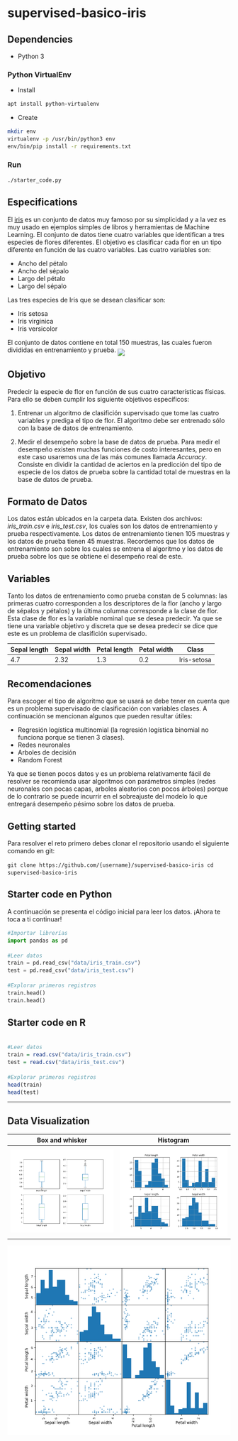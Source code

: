 # supervised-basico-iris

## Dependencies

* Python 3

### Python VirtualEnv

* Install

```bash
apt install python-virtualenv 
```

* Create 

```bash
mkdir env
virtualenv -p /usr/bin/python3 env
env/bin/pip install -r requirements.txt
```

### Run

```bash
./starter_code.py
```

## Especifications

El [iris](https://es.wikipedia.org/wiki/Iris_flor_conjunto_de_datos) es un conjunto de datos muy famoso por su simplicidad y a la vez es muy usado en ejemplos simples de libros y herramientas de Machine Learning. El conjunto de datos tiene cuatro variables que identifican a tres especies de flores diferentes. El objetivo es clasificar cada flor en un tipo diferente en función de las cuatro variables. Las cuatro variables son:

* Ancho del pétalo
* Ancho del sépalo
* Largo del pétalo
* Largo del sépalo

Las tres especies de Iris que se desean clasificar son:

* Iris setosa
* Iris virginica
* Iris versicolor

El conjunto de datos contiene en total 150 muestras, las cuales fueron divididas en entrenamiento y prueba.
<img src="https://schreinersirisgardens.files.wordpress.com/2015/10/nanmingcontest-nodroplets-yy63-a-8.jpg" width="200" align="middle" >

## Objetivo

Predecir la especie de flor en función de sus cuatro características físicas. Para ello se deben cumplir los siguiente objetivos específicos:

1. Entrenar un algoritmo de clasifición supervisado que tome las cuatro variables y prediga el tipo de flor. El algoritmo debe ser entrenado sólo con la base de datos de entrenamiento. 

2. Medir el desempeño sobre la base de datos de prueba. Para medir el desempeño existen muchas funciones de costo interesantes, pero en este caso usaremos una de las más comunes llamada *Accuracy*. Consiste en dividir la cantidad de aciertos en la predicción del tipo de especie de los datos de prueba sobre la cantidad total de muestras en la base de datos de prueba.

## Formato de Datos

Los datos están ubicados en la carpeta data. Existen dos archivos: *iris_train.csv* e *iris_test.csv*, los cuales son los datos de entrenamiento y prueba respectivamente. Los datos de entrenamiento tienen 105 muestras y los datos de prueba tienen 45 muestras. Recordemos que los datos de entrenamiento son sobre los cuales se entrena el algoritmo y los datos de prueba sobre los que se obtiene el desempeño real de este.

## Variables

Tanto los datos de entrenamiento como prueba constan de 5 columnas: las primeras cuatro corresponden a los descriptores de la flor (ancho y largo de sépalos y pétalos) y la última columna corresponde a la clase de flor. Esta clase de flor es la variable nominal que se desea predecir. Ya que se tiene una variable objetivo y discreta que se desea predecir se dice que este es un problema de clasifición supervisado. 

Sepal length | Sepal width | Petal length | Petal width | Class |
---------|----------------|---------|------------|----------------|
4.7 | 2.32 | 1.3 |0.2 | Iris-setosa |

## Recomendaciones

Para escoger el tipo de algoritmo que se usará se debe tener en cuenta que es un problema supervisado de clasificación con variables clases. A continuación se mencionan algunos que pueden resultar útiles:

- Regresión logística multinomial (la regresión logística binomial no funciona porque se tienen 3 clases).
- Redes neuronales
- Arboles de decisión
- Random Forest

Ya que se tienen pocos datos y es un problema relativamente fácil de resolver se recomienda usar algoritmos con parámetros simples (redes neuronales con pocas capas, arboles aleatorios con pocos árboles) porque de lo contrario se puede incurrir en el sobreajuste del modelo lo que entregará desempeño pésimo sobre los datos de prueba.

## Getting started

Para resolver el reto primero debes clonar el repositorio usando el siguiente comando en git:

`git clone https://github.com/{username}/supervised-basico-iris
cd supervised-basico-iris `

## Starter code en Python

A continuación se presenta el código inicial para leer los datos. ¡Ahora te toca a ti continuar!

```python
#Importar librerías
import pandas as pd

#Leer datos
train = pd.read_csv("data/iris_train.csv")
test = pd.read_csv("data/iris_test.csv")

#Explorar primeros registros
train.head()
train.head()

```
## Starter code en R

``` R

#Leer datos
train = read.csv("data/iris_train.csv")
test = read.csv("data/iris_test.csv")

#Explorar primeros registros
head(train)
head(test)
```

___

## Data Visualization

| Box and whisker | Histogram |
|--|-----------|
| ![Box and whisker plot](./data/img/BoxWhisker.png) | ![Histogram plot](./data/img/histogram.png) |

![Scatter plot](./data/img/Scatter.png) 